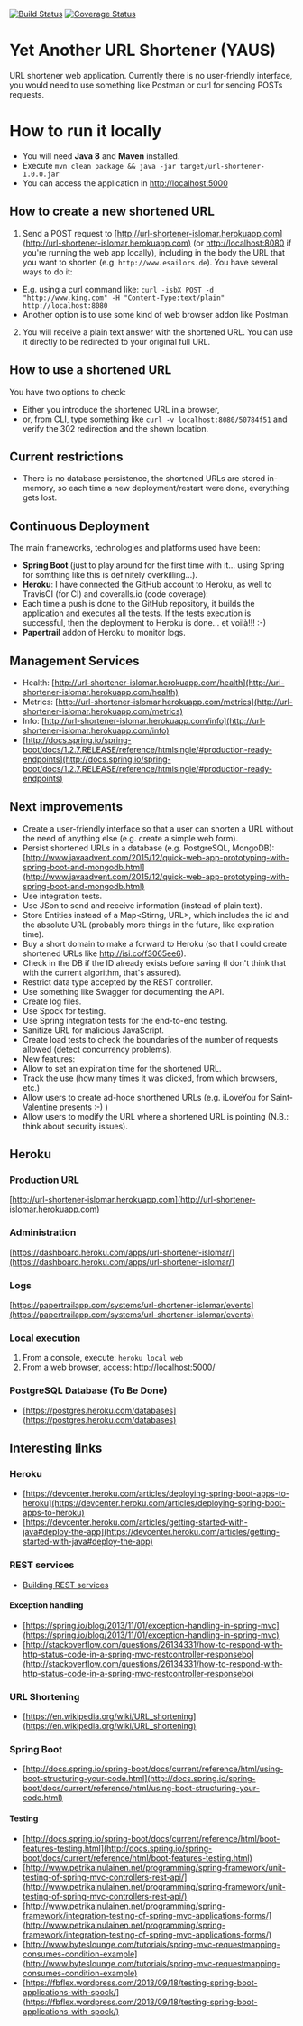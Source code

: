 [![Build Status](https://travis-ci.org/islomar/url-shortener-islomar.svg)](https://travis-ci.org/islomar/url-shortener-islomar)
[![Coverage Status](https://coveralls.io/repos/islomar/url-shortener-islomar/badge.svg?branch=master&service=github)](https://coveralls.io/github/islomar/url-shortener-islomar?branch=master)

# Yet Another URL Shortener (YAUS)
URL shortener web application. 
Currently there is no user-friendly interface, you would need to use something like Postman or curl for sending POSTs requests.
 
# How to run it locally
* You will need **Java 8** and **Maven** installed.
* Execute `mvn clean package && java -jar target/url-shortener-1.0.0.jar`
* You can access the application in [http://localhost:5000](http://localhost:5000) 

## How to create a new shortened URL
1. Send a POST request to [http://url-shortener-islomar.herokuapp.com](http://url-shortener-islomar.herokuapp.com) (or [http://localhost:8080](http://localhost:8080) if you're running the web app locally), including in the body the URL that you want to shorten (e.g. `http://www.esailors.de`). You have several ways to do it:
 * E.g. using a curl command like: `curl -isbX POST -d "http://www.king.com" -H "Content-Type:text/plain" http://localhost:8080`
 * Another option is to use some kind of web browser addon like Postman.
2. You will receive a plain text answer with the shortened URL. You can use it directly to be redirected to your original full URL.

## How to use a shortened URL
You have two options to check:
* Either you introduce the shortened URL in a browser,
* or, from CLI, type something like `curl -v localhost:8080/50784f51` and verify the 302 redirection and the shown location.

## Current restrictions
* There is no database persistence, the shortened URLs are stored in-memory, so each time a new deployment/restart were done, everything gets lost.

## Continuous Deployment
The main frameworks, technologies and platforms used have been:
* **Spring Boot** (just to play around for the first time with it... using Spring for somthing like this is definitely overkilling...).
* **Heroku**: I have connected the GitHub account to Heroku, as well to TravisCI (for CI) and coveralls.io (code coverage):
 * Each time a push is done to the GitHub repository, it builds the application and executes all the tests. If the tests execution is successful, 
 then the deployment to Heroku is done... et voilà!!! :-)
 * **Papertrail** addon of Heroku to monitor logs.

## Management Services
* Health: [http://url-shortener-islomar.herokuapp.com/health](http://url-shortener-islomar.herokuapp.com/health)
* Metrics: [http://url-shortener-islomar.herokuapp.com/metrics](http://url-shortener-islomar.herokuapp.com/metrics)
* Info: [http://url-shortener-islomar.herokuapp.com/info](http://url-shortener-islomar.herokuapp.com/info)
* [http://docs.spring.io/spring-boot/docs/1.2.7.RELEASE/reference/htmlsingle/#production-ready-endpoints](http://docs.spring.io/spring-boot/docs/1.2.7.RELEASE/reference/htmlsingle/#production-ready-endpoints)

## Next improvements
* Create a user-friendly interface so that a user can shorten a URL without the need of anything else (e.g. create a simple web form).
* Persist shortened URLs in a database (e.g. PostgreSQL, MongoDB): [http://www.javaadvent.com/2015/12/quick-web-app-prototyping-with-spring-boot-and-mongodb.html](http://www.javaadvent.com/2015/12/quick-web-app-prototyping-with-spring-boot-and-mongodb.html)
* Use integration tests.
* Use JSon to send and receive information (instead of plain text).
* Store Entities instead of a Map<Stirng, URL>, which includes the id and the absolute URL (probably more things in the future, like expiration time). 
* Buy a short domain to make a forward to Heroku (so that I could create shortened URLs like http://isi.co/f3065ee6).
* Check in the DB if the ID already exists before saving (I don't think that with the current algorithm, that's assured).
* Restrict data type accepted by the REST controller.
* Use something like Swagger for documenting the API.
* Create log files.
* Use Spock for testing.
* Use Spring integration tests for the end-to-end testing.
* Sanitize URL for malicious JavaScript.
* Create load tests to check the boundaries of the number of requests allowed (detect concurrency problems).
* New features:
 * Allow to set an expiration time for the shortened URL.
 * Track the use (how many times it was clicked, from which browsers, etc.)
 * Allow users to create ad-hoce shorthened URLs (e.g. iLoveYou for Saint-Valentine presents :-) )
 * Allow users to modify the URL where a shortened URL is pointing (N.B.: think about security issues).



## Heroku 

### Production URL
[http://url-shortener-islomar.herokuapp.com](http://url-shortener-islomar.herokuapp.com)

### Administration
[https://dashboard.heroku.com/apps/url-shortener-islomar/](https://dashboard.heroku.com/apps/url-shortener-islomar/)

### Logs
[https://papertrailapp.com/systems/url-shortener-islomar/events](https://papertrailapp.com/systems/url-shortener-islomar/events)

### Local execution
1. From a console, execute: `heroku local web`
2. From a web browser, access: [http://localhost:5000/](http://localhost:5000/)


### PostgreSQL Database (To Be Done)
* [https://postgres.heroku.com/databases](https://postgres.heroku.com/databases)

## Interesting links
### Heroku
* [https://devcenter.heroku.com/articles/deploying-spring-boot-apps-to-heroku](https://devcenter.heroku.com/articles/deploying-spring-boot-apps-to-heroku)
* [https://devcenter.heroku.com/articles/getting-started-with-java#deploy-the-app](https://devcenter.heroku.com/articles/getting-started-with-java#deploy-the-app)

### REST services
* [Building REST services](http://spring.io/guides/tutorials/bookmarks/)

#### Exception handling
* [https://spring.io/blog/2013/11/01/exception-handling-in-spring-mvc](https://spring.io/blog/2013/11/01/exception-handling-in-spring-mvc)
* [http://stackoverflow.com/questions/26134331/how-to-respond-with-http-status-code-in-a-spring-mvc-restcontroller-responsebo](http://stackoverflow.com/questions/26134331/how-to-respond-with-http-status-code-in-a-spring-mvc-restcontroller-responsebo)

### URL Shortening
* [https://en.wikipedia.org/wiki/URL_shortening](https://en.wikipedia.org/wiki/URL_shortening)


### Spring Boot
* [http://docs.spring.io/spring-boot/docs/current/reference/html/using-boot-structuring-your-code.html](http://docs.spring.io/spring-boot/docs/current/reference/html/using-boot-structuring-your-code.html)

#### Testing
* [http://docs.spring.io/spring-boot/docs/current/reference/html/boot-features-testing.html](http://docs.spring.io/spring-boot/docs/current/reference/html/boot-features-testing.html)
* [http://www.petrikainulainen.net/programming/spring-framework/unit-testing-of-spring-mvc-controllers-rest-api/](http://www.petrikainulainen.net/programming/spring-framework/unit-testing-of-spring-mvc-controllers-rest-api/)
* [http://www.petrikainulainen.net/programming/spring-framework/integration-testing-of-spring-mvc-applications-forms/](http://www.petrikainulainen.net/programming/spring-framework/integration-testing-of-spring-mvc-applications-forms/)
* [http://www.byteslounge.com/tutorials/spring-mvc-requestmapping-consumes-condition-example](http://www.byteslounge.com/tutorials/spring-mvc-requestmapping-consumes-condition-example)
* [https://fbflex.wordpress.com/2013/09/18/testing-spring-boot-applications-with-spock/](https://fbflex.wordpress.com/2013/09/18/testing-spring-boot-applications-with-spock/)

